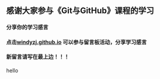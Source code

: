 ## 感谢大家参与《Git与GitHub》课程的学习

#### 分享你的学习感言 
#### 点击[windyzj.github.io](https://windyzj.github.io/try_git/) 可以参与留言板活动，分享学习感言
#### 新留言请写在最上边！！！

 

hello